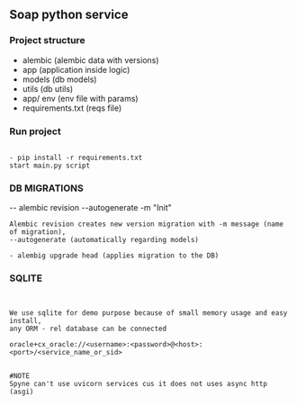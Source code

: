 ## Soap python service
### Project structure
- alembic (alembic data with versions)
- app (application inside logic)
- models (db models)
- utils (db utils)
- app/ env (env file with params)
- requirements.txt (reqs file)

### Run project


```commandline

- pip install -r requirements.txt
start main.py script

```


### DB MIGRATIONS
--  alembic revision --autogenerate -m "Init"
```commandline
Alembic revision creates new version migration with -m message (name of migration),
--autogenerate (automatically regarding models)

- alembig upgrade head (applies migration to the DB)

```

### SQLITE
```commandline


We use sqlite for demo purpose because of small memory usage and easy install,
any ORM - rel database can be connected

oracle+cx_oracle://<username>:<password>@<host>:<port>/<service_name_or_sid>


#NOTE
Spyne can't use uvicorn services cus it does not uses async http 
(asgi)